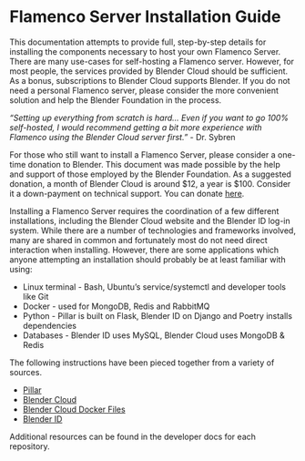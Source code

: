 # Flamenco Server Installation Guide

This documentation attempts to provide full, step-by-step details for installing the components necessary to host your own Flamenco Server. There are many use-cases for self-hosting a Flamenco server. However, for most people, the services provided by Blender Cloud should be sufficient. As a bonus, subscriptions to Blender Cloud supports Blender. If you do not need a personal Flamenco server, please consider the more convenient solution and help the Blender Foundation in the process.

*“Setting up everything from scratch is hard... Even if you want to go 100% self-hosted, I would recommend getting a bit more experience with Flamenco using the Blender Cloud server first.”* - Dr. Sybren

For those who still want to install a Flamenco Server, please consider a one-time donation to Blender. This document was made possible by the help and support of those employed by the Blender Foundation.  As a suggested donation, a month of Blender Cloud is around $12, a year is $100. Consider it a down-payment on technical support. You can donate [here](https://www.blender.org/foundation/donation-payment/).

Installing a Flamenco Server requires the coordination of a few different installations, including the Blender Cloud website and the Blender ID log-in system. While there are a number of technologies and frameworks involved, many are shared in common and fortunately most do not need direct interaction when installing. However, there are some applications which anyone attempting an installation should probably be at least familiar with using:
- Linux terminal - Bash, Ubuntu’s service/systemctl and developer tools like Git    
- Docker - used for MongoDB, Redis and RabbitMQ    
- Python - Pillar is built on Flask, Blender ID on Django and Poetry installs dependencies    
- Databases - Blender ID uses MySQL, Blender Cloud uses MongoDB & Redis   

The following instructions have been pieced together from a variety of sources.    
- [Pillar](https://pillarframework.org/development/install/)    
- [Blender Cloud](https://developer.blender.org/diffusion/BC/)    
- [Blender Cloud Docker Files](https://developer.blender.org/diffusion/BC/browse/master/docker/)    
- [Blender ID](https://docs.blender.org/id/)    

Additional resources can be found in the developer docs for each repository.  

